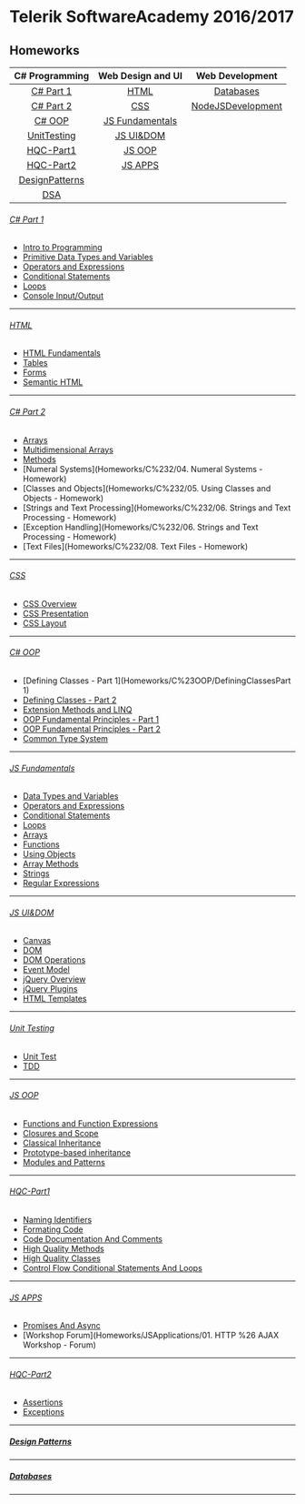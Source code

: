 # Telerik SoftwareAcademy 2016/2017
## **Homeworks**

| C# Programming          | Web Design and UI                   | Web Development |
|:-----------------------:|:-----------------------------------:|:---------------:|
| [C# Part 1](#c-part-1)  | [HTML](#html)                       |[Databases](#databases)|
| [C# Part 2](#c-part-2)  | [CSS](#css)                         |[NodeJSDevelopment](#node-js-development)|
| [C# OOP](#c-oop)        | [JS Fundamentals](#js-fundamentals) |
| [UnitTesting](#unit-testing) |[JS UI&DOM](#js-uidom)          |
|[HQC-Part1](#hqc-1)      | [JS OOP](#js-oop)                   |
|[HQC-Part2](#hqc-2)      |[JS APPS](#js-apps)                  |
|[DesignPatterns](#designPattern)|                              |
|[DSA](#dsa)|



###### [C# Part 1](Homeworks/C%231)
* [Intro to Programming](Homeworks/C%231/IntroductionТоProgramming)
* [Primitive Data Types and Variables](Homeworks/C%231/PrimitiveDataTypesAndVariables)
* [Operators and Expressions](Homeworks/C%231/OperatorsAndExpressions)
* [Conditional Statements](Homeworks/C%231/ConditionalStatements)
* [Loops](Homeworks/C%231/Loops)
* [Console Input/Output](Homeworks/C%231/ConsoleInputOutput)

---

###### [HTML](Homeworks/HTML)
* [HTML Fundamentals](Homeworks/HTML/HTMLFundamentals)
* [Tables](Homeworks/HTML/HTMLTables)
* [Forms](Homeworks/HTML/HTMLFormsAndFrames)
* [Semantic HTML](Homeworks/HTML/SemanticHTML)

---

###### [C# Part 2](Homeworks/C%232)
* [Arrays](Homeworks/C%232/01.Arrays)
* [Multidimensional Arrays](Homeworks/C%232/02.MultidimensionalArrays)
* [Methods](Homeworks/C%232/03.Methods)
* [Numeral Systems](Homeworks/C%232/04. Numeral Systems - Homework)
* [Classes and Objects](Homeworks/C%232/05. Using Classes and Objects - Homework)
* [Strings and Text Processing](Homeworks/C%232/06. Strings and Text Processing - Homework)
* [Exception Handling](Homeworks/C%232/06. Strings and Text Processing - Homework)
* [Text Files](Homeworks/C%232/08. Text Files - Homework)

---

###### [CSS](Homeworks/CSS)
* [CSS Overview](Homeworks/CSS/01.CSSOverview)
* [CSS Presentation](Homeworks/CSS/02.CSSPresentation)
* [CSS Layout](Homeworks/CSS/03.CSSLayout)

---

###### [C# OOP](Homeworks/C%23OOP)
* [Defining Classes - Part 1](Homeworks/C%23OOP/DefiningClassesPart 1)
* [Defining Classes - Part 2](Homeworks/C%23OOP/DefiningClassesPart2)
* [Extension Methods and LINQ](Homeworks/C%23OOP/ExtensionMethodsDelegatesLambdaLINQ)
* [OOP Fundamental Principles - Part 1](Homeworks/C%23OOP/OOPPrinciplesPart1)
* [OOP Fundamental Principles - Part 2](Homeworks/C#OOP/OOP-Fundamental-Principles-SP)
* [Common Type System](Homeworks/C%23OOP/CommonTypeSystem)

---

###### [JS Fundamentals](Homeworks/JSFundamentals)
* [Data Types and Variables](Homeworks/JSFundamentals/DataTypesAndVariables)
* [Operators and Expressions](Homeworks/JSFundamentals/OperatorsAndExpressions)
* [Conditional Statements](Homeworks/JSFundamentals/ConditionalStatements)
* [Loops](Homeworks/JSFundamentals/Loops)
* [Arrays](Homeworks/JSFundamentals/Arrays)
* [Functions](Homeworks/JSFundamentals/Functions)
* [Using Objects](Homeworks/JSFundamentals/Objects)
* [Array Methods](Homeworks/JSFundamentals/ArrayMethods)
* [Strings](Homeworks/JSFundamentals/Strings)
* [Regular Expressions](Homeworks/JSFundamentals/RegularExpression)

---

###### [JS UI&DOM](Homeworks/JS-UI%26DOM)
* [Canvas](Homeworks/JS-UI%26DOM/Canvas)
* [DOM](Homeworks/JS-UI%26DOM/Document-Object-Model)
* [DOM Operations](Homeworks/JS-UI%26DOM/DOM-Operations)
* [Event Model](Homeworks/JS-UI%26DOM/Event-Model)
* [jQuery Overview](Homeworks/JS-UI%26DOM/jQuery-Overview)
* [jQuery Plugins](Homeworks/JS-UI%26DOM/jQuery-Plugins)
* [HTML Templates](Homeworks/JS-UI%26DOM/HTML-Templates)

---

###### [Unit Testing](Homeworks/UnitTesting)
* [Unit Test](Homeworks/UnitTesting/UnitTesting)
* [TDD](Homeworks/UnitTesting/TestDrivenDevelopmentHomework)

---

###### [JS OOP](Homeworks/JS-OOP)
* [Functions and Function Expressions](Homeworks/JS-OOP/Functions-And-Function-Expressions)
* [Closures and Scope](Homeworks/JS-OOP/Scopes-and-Closure)
* [Classical Inheritance](Homeworks/JS-OOP/Classical-Inheritance)
* [Prototype-based inheritance](Homeworks/JS-OOP/Prototypal-Inheritance)
* [Modules and Patterns](Homeworks/JS-OOP/Modules-And-Patterns)

---

###### [HQC-Part1](Homeworks/HQC-FirstPart)
* [Naming Identifiers](Homeworks/HQC-FirstPart/NamingIdentifiers)
* [Formating Code](Homeworks/HQC-FirstPart/VariablesDataExpressionsAndConstants/FormatingCode)
* [Code Documentation And Comments](Homeworks/HQC-FirstPart/CodeDocumentationAndComments)
* [High Quality Methods](Homeworks/HQC-FirstPart/HighQualityMethods)
* [High Quality Classes](Homeworks/HQC-FirstPart/HighQualityClasses)
* [Control Flow Conditional Statements And  Loops](Homeworks/HQC-FirstPart/ControlFlowConditionalStatementdAndLoops)


---

###### [JS APPS](Homeworks/JSApplications)
* [Promises And Async](Homeworks/JSApplications/01.PromisesAndAsync)
* [Workshop Forum](Homeworks/JSApplications/01. HTTP %26 AJAX Workshop - Forum)

---

###### [HQC-Part2](Homeworks/HQC-SecondPart/DefensiveProgramming)
* [Assertions](Homeworks/HQC-SecondPart/DefensiveProgramming/Assertions-Homework)
* [Exceptions](Homeworks/HQC-SecondPart/DefensiveProgramming/Exceptions-Homework)

---

##### [Design Patterns](Homeworks/Design-Patterns)


---

##### [Databases](Homeworks/Databases)

---
